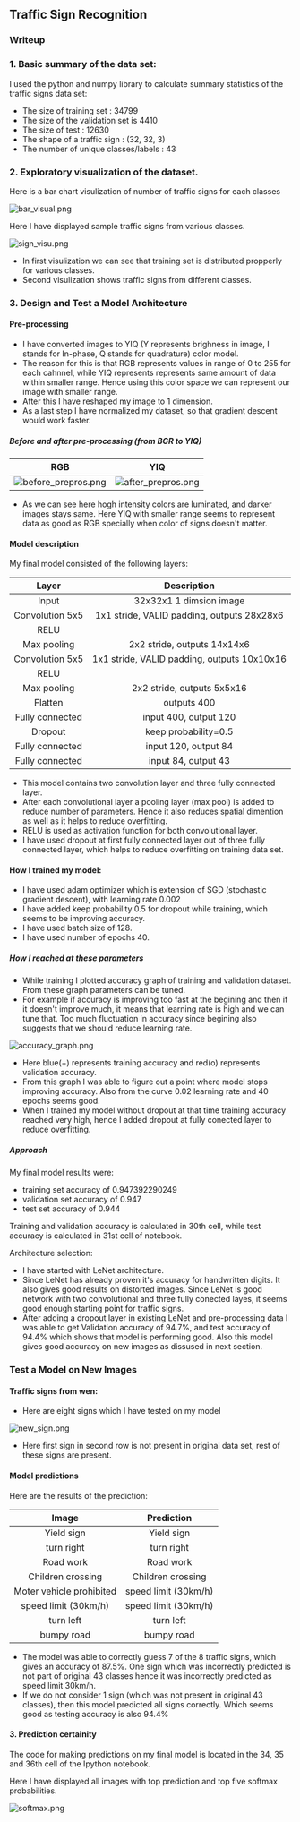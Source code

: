 
## **Traffic Sign Recognition** 

### Writeup


### 1. Basic summary of the data set:

I used the python and numpy library to calculate summary statistics of the traffic
signs data set:

* The size of training set : 34799
* The size of the validation set is 4410
* The size of test : 12630
* The shape of a traffic sign : (32, 32, 3)
* The number of unique classes/labels : 43


### 2. Exploratory visualization of the dataset.

Here is a bar chart visulization of number of traffic signs for each classes

![bar_visual.png](attachment:bar_visual.png)


Here I have displayed sample traffic signs from various classes.

![sign_visu.png](attachment:examples/sign_visu.png)


* In first visulization we can see that training set is distributed propperly for various classes.
* Second visulization shows traffic signs from different classes.

### 3. Design and Test a Model Architecture


#### Pre-processing

* I have converted images to YIQ (Y represents brighness in image, I stands for In-phase, Q stands for quadrature) color model.
* The reason for this is that RGB represents values in range of 0 to 255 for each cahnnel, while YIQ represents represents same amount of data within smaller range. Hence using this color space we can represent our image with smaller range. 
* After this I have reshaped my image to 1 dimension.
* As a last step I have normalized my dataset, so that gradient descent would work faster.

##### Before and after pre-processing (from BGR to YIQ)

RGB            |  YIQ
:-------------------------:|:-------------------------:
![before_prepros.png](attachment:before_prepros.png) | ![after_prepros.png](attachment:after_prepros.png)

* As we can see here hogh intensity colors are luminated, and darker images stays same. Here YIQ with smaller range seems to represent data as good as RGB specially when color of signs doesn't matter.


#### Model description

My final model consisted of the following layers:

| Layer         		|     Description	        					| 
|:---------------------:|:---------------------------------------------:| 
| Input         		| 32x32x1 1 dimsion image   							| 
| Convolution 5x5     	| 1x1 stride, VALID padding, outputs 28x28x6	|
| RELU					|												|
| Max pooling	      	| 2x2 stride,  outputs 14x14x6				|
| Convolution 5x5	    | 1x1 stride, VALID padding, outputs 10x10x16 									|
| RELU					|												|
| Max pooling	      	| 2x2 stride,  outputs 5x5x16				|
| Flatten		|        outputs 400  									|
| Fully connected				| input 400, output 120        									|
| Dropout			| keep probability=0.5    									|
| Fully connected				| input 120, output 84     									|
| Fully connected				| input 84, output 43     									|


* This model contains two convolution layer and three fully connected layer.
* After each convolutional layer a pooling layer (max pool) is added to reduce number of parameters. Hence it also reduces spatial dimention as well as it helps to reduce overfitting.
* RELU is used as activation function for both convolutional layer.
* I have used dropout at first fully connected layer out of three fully connected layer, which helps to reduce overfitting on training data set.


#### How I trained my model:

* I have used adam optimizer which is extension of SGD (stochastic gradient descent), with learning rate 0.002
* I have added keep probability 0.5 for dropout while training, which seems to be improving accuracy.
* I have used batch size of 128.
* I have used number of epochs 40.

##### How I reached at these parameters
* While training I plotted accuracy graph of training and validation dataset. From these graph parameters can be tuned. 
* For example if accuracy is improving too fast at the begining and then if it doesn't improve much, it means that learning rate is high and we can tune that. Too much fluctuation in accuracy since begining also suggests that we should reduce learning rate.

![accuracy_graph.png](attachment:accuracy_graph.png)

* Here blue(+) represents training accuracy and red(o) represents validation accuracy.
* From this graph I was able to figure out a point where model stops improving accuracy. Also from the curve 0.02 learning rate and 40 epochs seems good.
* When I trained my model without dropout at that time training accuracy reached very high, hence I added dropout at fully conected layer to reduce overfitting.


##### Approach

My final model results were:
* training set accuracy of 0.947392290249
* validation set accuracy of 0.947
* test set accuracy of 0.944

Training and validation accuracy is calculated in 30th cell, while test accuracy is calculated in 31st cell of notebook.

Architecture selection:
* I have started with LeNet architecture.
* Since LeNet has already proven it's accuracy for handwritten digits. It also gives good results on distorted images. Since LeNet is good network with two convolutional and three fully conected layes, it seems good enough starting point for traffic signs. 
* After adding a dropout layer in existing LeNet and pre-processing data I was able to get Validation accuracy of 94.7%, and test accuracy of 94.4% which shows that model is performing good. Also this model gives good accuracy on new images as dissused in next section.



### Test a Model on New Images

#### Traffic signs from wen:

* Here are eight signs which I have tested on my model

![new_sign.png](attachment:new_sign.png)

* Here first sign in second row is not present in original data set, rest of these signs are present.

#### Model predictions

Here are the results of the prediction:

| Image			        |     Prediction	        					| 
|:---------------------:|:---------------------------------------------:| 
| Yield sign     		| Yield sign   									| 
| turn right   			| turn right										|
| Road work				| Road work											|
| Children crossing      		| Children crossing					 				|
| Moter vehicle prohibited			| speed limit (30km/h)     							|
| speed limit (30km/h) 		| speed limit (30km/h)     							|
| turn left   			| turn left										|
| bumpy road   			| bumpy road										|

* The model was able to correctly guess 7 of the 8 traffic signs, which gives an accuracy of 87.5%. One sign which was incorrectly predicted is not part of original 43 classes hence it was incorrectly predicted as speed limit 30km/h.
* If we do not consider 1 sign (which was not present in original 43 classes), then this model predicted all signs correctly. Which seems good as testing accuracy is also 94.4%

#### 3. Prediction certainity

The code for making predictions on my final model is located in the 34, 35 and 36th cell of the Ipython notebook.

Here I have displayed all images with top prediction and top five softmax probabilities.

![softmax.png](attachment:softmax.png)

